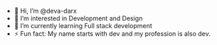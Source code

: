 - 👋 Hi, I’m @deva-darx
- 👀 I’m interested in Development and Design
- 🌱 I’m currently learning Full stack development
- ⚡ Fun fact: My name starts with dev and my profession is also dev.
